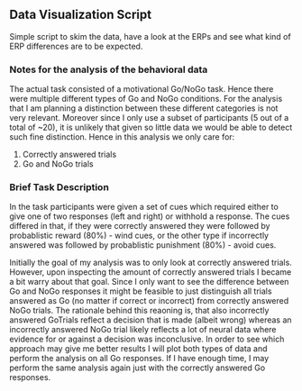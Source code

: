 ## Data Visualization Script
Simple script to skim the data, have a look at the ERPs and see what kind of ERP differences are to be expected.

### Notes for the analysis of the behavioral data
The actual task consisted of a motivational Go/NoGo task. Hence there were multiple different types of Go and NoGo conditions. For the analysis that I am planning a distinction between these different categories is not very relevant. Moreover since I only use a subset of participants (5 out of a total of ~20), it is unlikely that given so little data we would be able to detect such fine distinction. Hence in this analysis we only care for:
1. Correctly answered trials
2. Go and NoGo trials
### Brief Task Description
In the task participants were given a set of cues which required either to give one of two responses (left and right) or withhold a response. The cues differed in that, if they were correctly answered they were followed by probablistic reward (80%) - wind cues, or the other type if incorrectly answered was followed by probablistic punishment (80%) - avoid cues.

Initially the goal of my analysis was to only look at correctly answered trials. However, upon inspecting the amount of correctly answered trials I became a bit warry about that goal. Since I only want to see the difference between Go and NoGo responses it might be feasible to just distinguish all trials answered as Go (no matter if correct or incorrect) from correctly answered NoGo trials. The rationale behind this reaoning is, that also incorrectly answered GoTrials reflect a decision that is made (albeit wrong) whereas an incorrectly answered NoGo trial likely reflects a lot of neural data where evidence for or against a decision was inconclusive. In order to see which approach may give me better results I will plot both types of data and perform the analysis on all Go responses. If I have enough time, I may perform the same analysis again just with the correctly answered Go responses.
